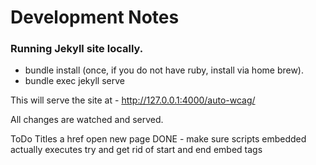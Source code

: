 # Development Notes

### Running Jekyll site locally.

- bundle install (once, if you do not have ruby, install via home brew).
- bundle exec jekyll serve

This will serve the site at - http://127.0.0.1:4000/auto-wcag/

All changes are watched and served.


ToDo
Titles
a href open new page
DONE - make sure scripts embedded actually executes
try and get rid of start and end embed tags